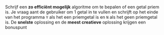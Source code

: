 Schrijf een **zo efficiënt mogelijk** algoritme om te bepalen of een getal priem is.
Je vraag aant de gebruiker om 1 getal in te vullen en schrijft op het einde van het programma `Y` als het een priemgetal is en `N` als het geen priemgetal is.
De **snelste** oplossing en de **meest creatieve** oplossing krijgen een bonuspunt